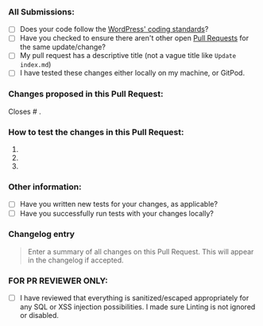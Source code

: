### All Submissions:

* [ ] Does your code follow the [WordPress' coding standards](https://make.wordpress.org/core/handbook/best-practices/coding-standards/)?
* [ ] Have you checked to ensure there aren't other open [Pull Requests](../../pulls) for the same update/change?
* [ ] My pull request has a descriptive title (not a vague title like `Update index.md`)
* [ ] I have tested these changes either locally on my machine, or GitPod.

<!-- Mark completed items with an [x] -->

<!-- You can erase any parts of this template not applicable to your Pull Request. -->

### Changes proposed in this Pull Request:

<!-- Describe the changes made to this Pull Request and the reason for such changes. -->

Closes # .

### How to test the changes in this Pull Request:

1.
2.
3.

### Other information:

* [ ] Have you written new tests for your changes, as applicable?
* [ ] Have you successfully run tests with your changes locally?

<!-- Mark completed items with an [x] -->

### Changelog entry

> Enter a summary of all changes on this Pull Request. This will appear in the changelog if accepted.

### FOR PR REVIEWER ONLY:

* [ ] I have reviewed that everything is sanitized/escaped appropriately for any SQL or XSS injection possibilities. I made sure Linting is not ignored or disabled.
